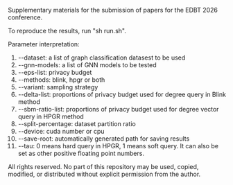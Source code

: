 Supplementary materials for the submission of papers for the EDBT 2026 conference. 

To reproduce the results, run "sh run.sh".

Parameter interpretation:

1. --dataset: a list of graph classification datasest to be used
2. --gnn-models: a list of GNN models to be tested
3. --eps-list: privacy budget
4. --methods: blink, hpgr or both
5. --variant: sampling strategy
6. --delta-list: proportions of privacy budget used for degree query in Blink method
7. --sbm-ratio-list: proportions of privacy budget used for degree vector query in HPGR method
8. --split-percentage: dataset partition ratio
9. --device: cuda number or cpu
10. --save-root: automatically generated path for saving results
11. --tau: 0 means hard query in HPGR, 1 means soft query. It can also be set as other positive floating point numbers.

All rights reserved. No part of this repository may be used, copied, modified, or distributed without explicit permission from the author.
